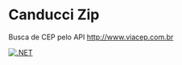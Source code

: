 # Canducci Zip

Busca de CEP pelo API http://www.viacep.com.br

[![.NET](https://github.com/fulviocanducci/SlnCanducciZip/actions/workflows/dotnet.yml/badge.svg)](https://github.com/fulviocanducci/SlnCanducciZip/actions/workflows/dotnet.yml)